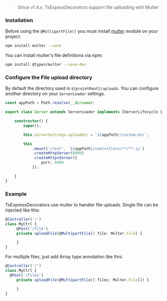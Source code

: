 > Since v1.4.x, TsExpessDecorators support file uploading with Multer

### Installation

Before using the `@MultipartFile()` you must install [multer](https://github.com/expressjs/multer) module on your project:
```bash
npm install multer --save
```
You can install multer's file definitions via npm:
```bash
npm install @types/multer --save-dev
```
### Configure the File upload directory

By default the directory used is `${projetRoot}/uploads`. You can configure another directory on your `ServerLoader` settings.

```typescript
const appPath = Path.resolve(__dirname);

export class Server extends ServerLoader implements IServerLifecycle {

    constructor() {
        super();

        this.serverSettings.uploadDir = `${appPath}/custom-dir`;

        this
            .mount('/rest', `${appPath}/controllers/**/**.js`)
            .createHttpServer(8000)
            .createHttpsServer({
                port: 8080
            });

    }  
}
```

### Example 
TsExpressDecorators use multer to handler file uploads. Single file can be injected like this:

```typescript
@Controller('/')
class MyCtrl {
     @Post('/file')
     private uploadFile(@MultipartFile() file: Multer.File) {

     }
}
```
For multiple files, just add Array type annotation like this:
```typescript
@Controller('/')
class MyCtrl {
  @Post('/files')
     private uploadFile(@MultipartFile() files: Multer.File[]) {

     }
}
```
